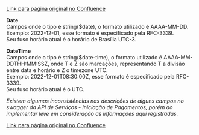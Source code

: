 [Link para página original no Confluence](https://openfinancebrasil.atlassian.net/wiki/spaces/OF/pages/239337806)

**Date**  
Campos onde o tipo é string($date), o formato utilizado é AAAA-MM-DD.  
Exemplo: 2022-12-01, esse formato é especificado pela RFC-3339.  
Seu fuso horário atual é o horário de Brasília UTC-3.

**DateTime**  
Campos onde o tipo é string($date-time), o formato utilizado é AAAA-MM-DDTHH:MM:SSZ, onde T e Z são marcações, representando T a divisão entre data e horário e Z o timezone UTC.   
Exemplo: 2022-12-01T08:30:00Z, esse formato é especificado pela RFC-3339.  
Seu fuso horário atual é o UTC.

*Existem algumas inconsistências nas descrições de alguns campos no swagger da API de Serviços - Iniciação de Pagamentos, porém ao implementar leve em consideração as informações aqui registradas.*

[Link para página original no Confluence](https://openfinancebrasil.atlassian.net/wiki/spaces/OF/pages/239337806)